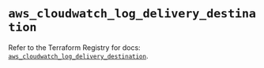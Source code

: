 # `aws_cloudwatch_log_delivery_destination`

Refer to the Terraform Registry for docs: [`aws_cloudwatch_log_delivery_destination`](https://registry.terraform.io/providers/hashicorp/aws/6.7.0/docs/resources/cloudwatch_log_delivery_destination).
